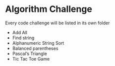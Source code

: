 # Algorithm Challenge

Every code challenge will be listed in its own folder

- Add All
- Find string
- Alphanumeric String Sort
- Balanced parentheses
- Pascal’s Triangle
- Tic Tac Toe Game